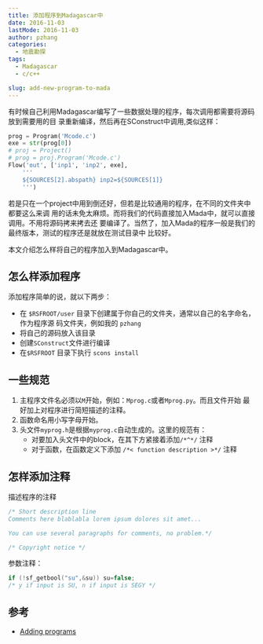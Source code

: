```yaml
---
title: 添加程序到Madagascar中
date: 2016-11-03
lastMode: 2016-11-03
author: pzhang
categories:
  - 地震勘探
tags:
  - Madagascar
  - c/c++

slug: add-new-program-to-mada
---
```



有时候自己利用Madagascar编写了一些数据处理的程序，每次调用都需要将源码放到需要用的目
录重新编译，然后再在SConstruct中调用,类似这样：

```python
prog = Program('Mcode.c')
exe = str(prog[0])
# proj = Project()
# prog = proj.Program('Mcode.c')
Flow('out', ['inp1', 'inp2', exe],
    '''
    ${SOURCES[2].abspath} inp2=${SOURCES[1]}
    ''')
```

<!--more-->

若是只在一个project中用到倒还好，但若是比较通用的程序，在不同的文件夹中都要这么来调
用的话未免太麻烦。而将我们的代码直接加入Mada中，就可以直接调用。不用将源码拷来拷去还
要编译了。当然了，加入Mada的程序一般是我们的最终版本，测试的程序还是就放在测试目录中
比较好。

本文介绍怎么样将自己的程序加入到Madagascar中。


## 怎么样添加程序

添加程序简单的说，就以下两步：

- 在 `$RSFROOT/user` 目录下创建属于你自己的文件夹，通常以自己的名字命名，作为程序源
码文件夹，例如我的 `pzhang`
- 将自己的源码放入该目录
- 创建`SConstruct`文件进行编译
- 在`$RSFROOT` 目录下执行 `scons install`


## 一些规范

1. 主程序文件名必须以`M`开始，例如：`Mprog.c`或者`Mprog.py`。而且文件开始
最好加上对程序进行简短描述的注释。
2. 函数命名用小写字母开始。
3. 头文件`myprog.h`是根据`myprog.c`自动生成的。这里的规范有：
    - 对要加入头文件中的block，在其下方紧接着添加`/*^*/` 注释
    - 对于函数，在函数定义下添加 `/*< function description >*/` 注释

## 怎样添加注释

描述程序的注释

``` c
/* Short description line
Comments here blablabla lorem ipsum dolores sit amet...

You can use several paragraphs for comments, no problem.*/

/* Copyright notice */
```

参数注释：

```c
if (!sf_getbool("su",&su)) su=false;
/* y if input is SU, n if input is SEGY */
```

## 参考
- [Adding programs](http://www.ahay.org/wiki/Adding_new_programs_to_Madagascar)
